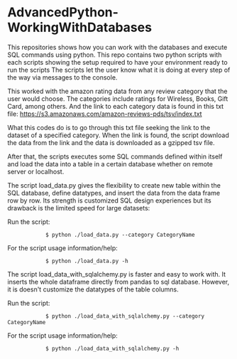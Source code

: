 # AdvancedPython-WorkingWithDatabases
This repositories shows how you can work with the databases and execute SQL commands using python.
This repo contains two python scripts with each scripts showing the setup required to have your environment ready to run the scripts
The scripts let the user know what it is doing at every step of the way via messages to the console.

This worked with the amazon rating data from any review category that the user would choose. The categories include ratings for Wireless, Books, Gift Card, among others. And the link to each category data is found in this txt file:
https://s3.amazonaws.com/amazon-reviews-pds/tsv/index.txt

What this codes do is to go through this txt file seeking the link to the dataset of a specified category. When the link is found, the script download the data from the link and the data is downloaded as a gzipped tsv file. 

After that, the scripts executes some SQL commands defined within itself and load the data into a table in a certain database whether on remote server or localhost.

The script load_data.py gives the flexibility to create new table within the SQL database, define datatypes, and insert the data from the data frame row by row. Its strength is customized SQL design experiences but its drawback is the limited speed for large datasets:

Run the script:

                $ python ./load_data.py --category CategoryName 

For the script usage information/help:

                $ python ./load_data.py -h
                
The script load_data_with_sqlalchemy.py is faster and easy to work with. It inserts the whole dataframe directly from pandas to sql database. However, it is doesn't customize the datatypes of the table columns.

Run the script:

                $ python ./load_data_with_sqlalchemy.py --category CategoryName 

For the script usage information/help:

                $ python ./load_data_with_sqlalchemy.py -h
